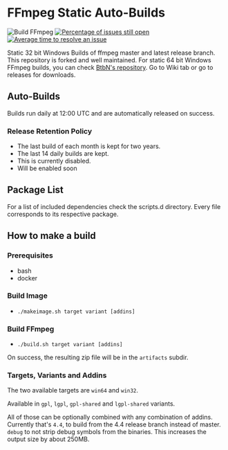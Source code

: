 # FFmpeg Static Auto-Builds

![Build FFmpeg](https://github.com/sudo-nautilus/FFmpeg-Builds-Win32/actions/workflows/build.yml/badge.svg)
[![Percentage of issues still open](http://isitmaintained.com/badge/open/sudo-nautilus/FFmpeg-Builds-Win32.svg)](http://isitmaintained.com/project/sudo-nautilus/FFmpeg-Builds-Win32 "Percentage of issues still open")
[![Average time to resolve an issue](http://isitmaintained.com/badge/resolution/sudo-nautilus/FFmpeg-Builds-Win32.svg)](http://isitmaintained.com/project/sudo-nautilus/FFmpeg-Builds-Win32 "Average time to resolve an issue")

Static 32 bit Windows Builds of ffmpeg master and latest release branch. This repository is forked and well maintained. For static 64 bit Windows FFmpeg builds, you can check [BtbN's repository](https://github.com/BtbN/FFmpeg-Builds). Go to Wiki tab or go to releases for downloads.

## Auto-Builds

Builds run daily at 12:00 UTC and are automatically released on success.

### Release Retention Policy

- The last build of each month is kept for two years.
- The last 14 daily builds are kept.
- This is currently disabled.
- Will be enabled soon

## Package List

For a list of included dependencies check the scripts.d directory.
Every file corresponds to its respective package.

## How to make a build

### Prerequisites

* bash
* docker

### Build Image

* `./makeimage.sh target variant [addins]`

### Build FFmpeg

* `./build.sh target variant [addins]`

On success, the resulting zip file will be in the `artifacts` subdir.

### Targets, Variants and Addins

The two available targets are `win64` and `win32`.

Available in `gpl`, `lgpl`, `gpl-shared` and `lgpl-shared` variants.

All of those can be optionally combined with any combination of addins.
Currently that's `4.4`, to build from the 4.4 release branch instead of master.
`debug` to not strip debug symbols from the binaries. This increases the output size by about 250MB.
